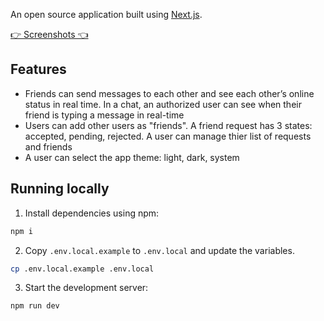 An open source application built using [Next.js](https://nextjs.org/).

[👉 Screenshots 👈](https://drive.google.com/drive/folders/18ECGstBfa0534t8nTC6LbmJpjc6w4QL9?usp=drive_link)

## Features

- Friends can send messages to each other and see each other’s online status in real time. In a chat, an authorized user can see when their friend is typing a message in real-time
- Users can add other users as "friends". A friend request has 3 states: accepted, pending, rejected. A user can manage thier list of requests and friends
- A user can select the app theme: light, dark, system

## Running locally

1. Install dependencies using npm:

```sh
npm i
```

2. Copy `.env.local.example` to `.env.local` and update the variables.

```sh
cp .env.local.example .env.local
```

3. Start the development server:

```sh
npm run dev
```
